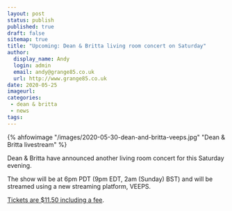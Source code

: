 ```yaml
---
layout: post
status: publish
published: true
draft: false
sitemap: true
title: "Upcoming: Dean & Britta living room concert on Saturday"
author: 
  display_name: Andy
  login: admin
  email: andy@grange85.co.uk
  url: http://www.grange85.co.uk
date: 2020-05-25
imageurl: 
categories:
 - dean & britta
 - news
tags:
---
```

{% ahfowimage "/images/2020-05-30-dean-and-britta-veeps.jpg" "Dean & Britta livestream" %}

Dean & Britta have announced another living room concert for this Saturday evening.

The show will be at 6pm PDT (9pm EDT, 2am (Sunday) BST) and will be streamed using a new streaming platform, VEEPS.

[Tickets are $11.50 including a fee](https://deanandbritta.veeps.com/stream/events/8b4241490d72).



